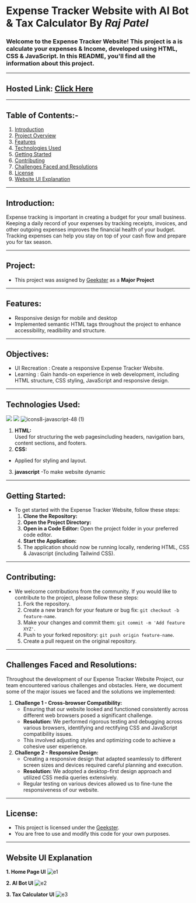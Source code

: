 # Expense Tracker Website with AI Bot & Tax Calculator By *Raj Patel*

### Welcome to the Expense Tracker Website! This project is a is calculate your expenses & Income, developed using HTML, CSS & JavaScript. In this README, you'll find all the information about this project.
---

## Hosted Link: [Click Here](https://raj01patel.github.io/Expense-Tracker/)
---

## Table of Contents:-
1. [Introduction](#introduction)
2. [Project Overview](#project)
3. [Features](#features)
4. [Technologies Used](#technologies-used)
5. [Getting Started](#getting-started)
6. [Contributing](#contributing)
7. [Challenges Faced and Resolutions](#challenges-faced-and-resolutions)
8. [License](#license)
9. [Website UI Explanation](#website-ui-explanation)
---

## Introduction:

Expense tracking is important in creating a budget for your small business. Keeping a daily record of your expenses by tracking receipts, invoices, and other outgoing expenses improves the financial health of your budget. Tracking expenses can help you stay on top of your cash flow and prepare you for tax season.

---

## Project:
- This project was assigned by [Geekster](https://www.geekster.in/) as a **Major Project**
---

## Features:
- Responsive design for mobile and desktop
- Implemented semantic HTML tags throughout the project to enhance accessibility, readibility and structure.
---

## Objectives:
- UI Recreation :  Create a responsive Expense Tracker Website.
- Learning      :  Gain hands-on experience in web development, including HTML structure, CSS styling, JavaScript and responsive design.
---

## Technologies Used:  
<img src="https://img.icons8.com/color/48/000000/html-5.png"/>          <img src="https://img.icons8.com/color/48/000000/css3.png"/>       ![icons8-javascript-48 (1)](https://github.com/Raj01Patel/Expense-Tracker/assets/151771972/c710dcc1-43b0-4c0f-9173-e2e0c9d8d28d)

1.  **HTML:**  
Used for structuring the web pagesincluding headers, navigation bars, content sections, and footers.
2.  **CSS:** 
 - Applied for styling and layout.
3. **javascript**
 -To make website dynamic
---

## Getting Started:
- To get started with the Expense Tracker Website, follow these steps:
  1. **Clone the Repository:** 
  2. **Open the Project Directory:**
  3. **Open in a Code Editor:** Open the project folder in your preferred code editor.
  4. **Start the Application:**
  5. The application should now be running locally, rendering HTML, CSS & Javascript (including Tailwind CSS).
---

## Contributing:
- We welcome contributions from the community. If you would like to contribute to the project, please follow these steps:
  1. Fork the repository.
  2. Create a new branch for your feature or bug fix: `git checkout -b feature-name`.
  3. Make your changes and commit them: `git commit -m 'Add feature XYZ'`.
  4. Push to your forked repository: `git push origin feature-name`.
  5. Create a pull request on the original repository.
---

## Challenges Faced and Resolutions:
Throughout the development of our Expense Tracker
 Website Project, our team encountered various challenges and obstacles. Here, we document some of the major issues we faced and the solutions we implemented:
1. **Challenge 1 - Cross-browser Compatibility:**
   - Ensuring that our website looked and functioned consistently across different web browsers posed a significant challenge.
   - **Resolution:** We performed rigorous testing and debugging across various browsers, identifying and rectifying CSS and JavaScript compatibility issues.
   - This involved adjusting styles and optimizing code to achieve a cohesive user experience.
2. **Challenge 2 - Responsive Design:**
   - Creating a responsive design that adapted seamlessly to different screen sizes and devices required careful planning and execution.
   - **Resolution:** We adopted a desktop-first design approach and utilized CSS media queries extensively.
   - Regular testing on various devices allowed us to fine-tune the responsiveness of our website.
---

## License:
- This project is licensed under the [Geekster](LICENSE).
- You are free to use and modify this code for your own purposes.

---

## Website UI Explanation

**1. Home Page UI**
![e1](https://github.com/Raj01Patel/Expense-Tracker/assets/151771972/1abcb251-419d-4b19-8baa-5100e74a1c6c)

**2. AI Bot UI**
![e2](https://github.com/Raj01Patel/Expense-Tracker/assets/151771972/fc45fa30-637e-4eff-bfdb-233ab379131a)

**3. Tax Calculator UI**
![e3](https://github.com/Raj01Patel/Expense-Tracker/assets/151771972/6c7f5ac4-4fa6-47e4-bfe5-d92b1256b6ff)



